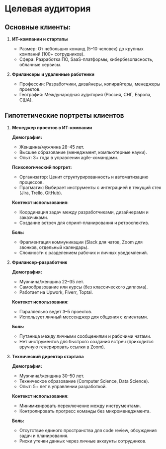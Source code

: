 # Целевая аудитория

## Основные клиенты:

1. **ИТ-компании и стартапы**

   * Размер: От небольших команд (5–10 человек) до крупных компаний (100+ сотрудников).
   * Сфера: Разработка ПО, SaaS-платформы, кибербезопасность, облачные сервисы.

2. **Фрилансеры и удаленные работники**

   * Профессии: Разработчики, дизайнеры, копирайтеры, менеджеры проектов.
   * География: Международная аудитория (Россия, СНГ, Европа, США).

## Гипотетические портреты клиентов

1. **Менеджер проектов в ИТ-компании**

    **Демография:**
    
    * Женщина/мужчина 28–45 лет.
    * Высшее образование (менеджмент, компьютерные науки).
    * Опыт: 3+ года в управлении agile-командами.
    
    **Психологический портрет:**
    
    * Организатор: Ценит структурированность и автоматизацию процессов.
    * Прагматик: Выбирает инструменты с интеграцией в текущий стек (Jira, Trello, GitHub).
    
    **Контекст использования:**
    
    * Координация задач между разработчиками, дизайнерами и заказчиками.
    * Создание встреч для спринт-планирования и ретроспектив.
    
    **Боль:**
    
    * Фрагментация коммуникации (Slack для чатов, Zoom для звонков, отдельный календарь). 
    * Сложности с разделением рабочих и личных уведомлений.

2. **Фрилансер-разработчик**

   **Демография:**

   * Мужчина/женщина 22–35 лет.
   * Самообразование или курсы (без классического диплома).
   * Работает на Upwork, Fiverr, Toptal.

   **Контекст использования:**

   * Параллельно ведет 3–5 проектов.
   * Использует личный мессенджер для общения с клиентами.

   **Боль:**

   * Путаница между личными сообщениями и рабочими чатами.
   * Нет инструментов для быстрого создания встреч (приходится вручную генерировать ссылки в Zoom).

3. **Технический директор стартапа**

   **Демография:**

   * Мужчина/женщина 30–50 лет.
   * Техническое образование (Computer Science, Data Science).
   * Опыт: 5+ лет в управлении разработкой.

   **Контекст использования:**

   * Минимизировать переключение между инструментами.
   * Контролировать прогресс команды без микроменеджмента.

   **Боль:**

   * Отсутствие единого пространства для code review, обсуждения задач и планирования.
   * Риски утечки данных через личные аккаунты сотрудников.
